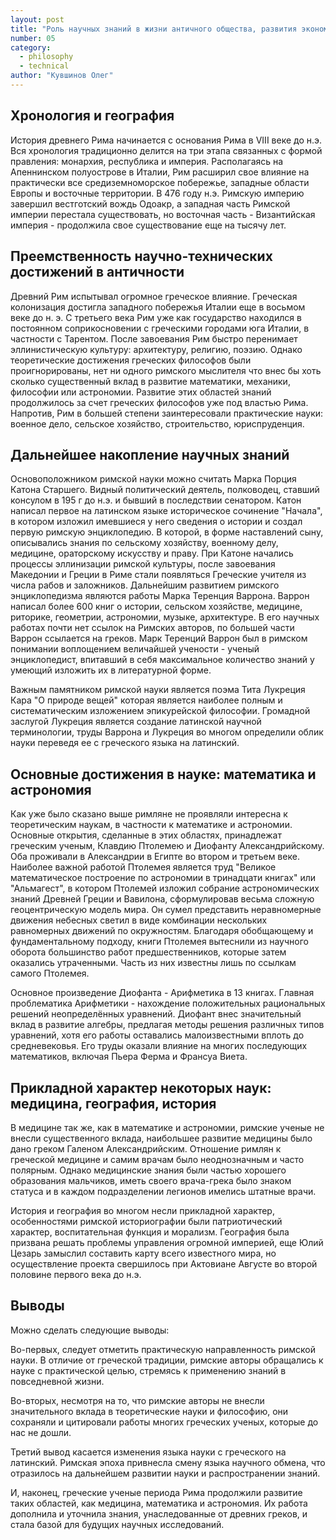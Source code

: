 ```yaml
---
layout: post
title: "Роль научных знаний в жизни античного общества, развития экономических и социальных процессов. Римский период (науки о природе, математика, логика, астрономия, история, медицина, технические и социо-гуманитарные знания)"
number: 05
category:
  - philosophy
  - technical
author: "Кувшинов Олег"
---
```


## Хронология и география
История древнего Рима начинается с основания Рима в VIII веке до н.э. Вся хронология традиционно делится на три этапа связанных с формой правления: монархия, республика и империя. Располагаясь на Апеннинском полуострове в Италии, Рим расширил свое влияние на практически все средиземноморское побережье, западные области Европы и восточные территории. В 476 году н.э. Римскую империю завершил вестготский вождь Одоакр, а западная часть Римской империи перестала существовать, но восточная часть - Византийская империя - продолжила свое существование еще на тысячу лет.

## Преемственность научно-технических достижений в античности
Древний Рим испытывал огромное греческое влияние. Греческая колонизация достигла западного побережья Италии еще в восьмом веке до н. э. С третьего века Рим уже как государство находился в постоянном соприкосновении с греческими городами юга Италии, в частности с Тарентом. После завоевания Рим быстро перенимает эллинистическую культуру: архитектуру, религию, поэзию. Однако теоретические достижения греческих философов были проигнорированы, нет ни одного римского мыслителя что внес бы хоть сколько существенный вклад в развитие математики, механики, философии или астрономии. Развитие этих областей знаний продолжилось за счет греческих философов уже под властью Рима. Напротив, Рим в большей степени заинтересовали практические науки: военное дело, сельское хозяйство, строительство, юриспруденция.

## Дальнейшее накопление научных знаний
Основоположником римской науки можно считать Марка Порция Катона Старшего. Видный политический деятель, полководец, ставший консулом в 195 г до н.э.  и бывший в последствии сенатором. Катон написал первое на латинском языке историческое сочинение "Начала", в котором изложил имевшиеся у него сведения о истории и создал первую римскую энциклопедию. В которой, в форме наставлений сыну, описывались знания по сельскому хозяйству, военному делу, медицине, ораторскому искусству и праву. При Катоне начались процессы эллинизации римской культуры, после завоевания Македонии и Греции в Риме стали появляться Греческие учителя из числа рабов и заложников.  Дальнейшим развитием римского энциклопедизма являются работы Марка Теренция Варрона. Варрон написал более 600 книг о истории, сельском хозяйстве, медицине, риторике, геометрии, астрономии, музыке, архитектуре. В его научных работах почти нет ссылок на Римских авторов, по большей части Варрон ссылается на греков. Марк Теренций Варрон был в римском понимании воплощением величайшей учености - ученый энциклопедист, впитавший в себя максимальное количество знаний у умеющий изложить их в литературной форме. 

Важным памятником римской науки является поэма Тита Лукреция Кара "О природе вещей" которая является наиболее полным и систематическим изложением эпикурейской философии. Громадной заслугой Лукреция является создание латинской научной терминологии, труды Варрона и Лукреция во многом определили облик науки переведя ее с греческого языка на латинский.

## Основные достижения в науке: математика и астрономия
Как уже было сказано выше римляне не проявляли интересна к теоретическим наукам, в частности к математике и астрономии. Основные открытия, сделанные в этих областях, принадлежат греческим ученым, Клавдию Птолемею и Диофанту Александрийскому. Оба проживали в Александрии в Египте во втором и третьем веке. Наиболее важной работой Птолемея является труд "Великое математическое построение по астрономии в тринадцати книгах" или "Альмагест", в котором Птолемей изложил собрание астрономических знаний Древней Греции и Вавилона, сформулировав весьма сложную геоцентрическую модель мира. Он сумел представить неравномерные движения небесных светил в виде комбинации нескольких равномерных движений по окружностям. Благодаря обобщающему и фундаментальному подходу, книги Птолемея вытеснили из научного оборота большинство работ предшественников, которые затем оказались утраченными. Часть из них известны лишь по ссылкам самого Птолемея.

Основное произведение Диофанта - Арифметика в 13 книгах. Главная проблематика Арифметики - нахождение положительных рациональных решений неопределённых уравнений. Диофант внес значительный вклад в развитие алгебры, предлагая методы решения различных типов уравнений, хотя его работы оставались малоизвестными вплоть до средневековья. Его труды оказали влияние на многих последующих математиков, включая Пьера Ферма и Франсуа Виета.

## Прикладной характер некоторых наук: медицина, география, история
В медицине так же, как в математике и астрономии, римские ученые не внесли существенного вклада, наибольшее развитие медицины было дано греком Галеном Александрийским. Отношение римлян к греческой медицине и самим врачам было неоднозначным и часто полярным. Однако медицинские знания были частью хорошего образования мальчиков, иметь своего врача-грека было знаком статуса и в каждом подразделении легионов имелись штатные врачи.

История и география во многом несли прикладной характер, особенностями римской историографии были патриотический характер, воспитательная функция и морализм. География была призвана решать проблемы управления огромной империей, еще Юлий Цезарь замыслил составить карту всего известного мира, но осуществление проекта свершилось при Актовиане Августе во второй половине первого века до н.э.

## Выводы
Можно сделать следующие выводы:

Во-первых, следует отметить практическую направленность римской науки. В отличие от греческой традиции, римские авторы обращались к науке с практической целью, стремясь к применению знаний в повседневной жизни.

Во-вторых, несмотря на то, что римские авторы не внесли значительного вклада в теоретические науки и философию, они сохраняли и цитировали работы многих греческих ученых, которые до нас не дошли.

Третий вывод касается изменения языка науки с греческого на латинский. Римская эпоха привнесла смену языка научного обмена, что отразилось на дальнейшем развитии науки и распространении знаний.

И, наконец, греческие ученые периода Рима продолжили развитие таких областей, как медицина, математика и астрономия. Их работа дополнила и уточнила знания, унаследованные от древних греков, и стала базой для будущих научных исследований.
